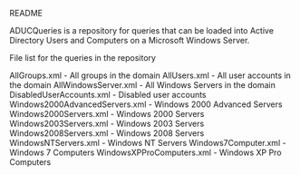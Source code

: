 README

ADUCQueries is a repository for queries that can be loaded into Active Directory Users and Computers on a Microsoft Windows Server.

File list for the queries in the repository

AllGroups.xml - All groups in the domain
AllUsers.xml - All user accounts in the domain
AllWindowsServer.xml - All Windows Servers in the domain
DisabledUserAccounts.xml - Disabled user accounts
Windows2000AdvancedServers.xml - Windows 2000 Advanced Servers
Windows2000Servers.xml - Windows 2000 Servers
Windows2003Servers.xml - Windows 2003 Servers
Windows2008Servers.xml - Windows 2008 Servers
WindowsNTServers.xml - Windows NT Servers
Windows7Computer.xml - Windows 7 Computers
WindowsXPProComputers.xml - Windows XP Pro Computers

